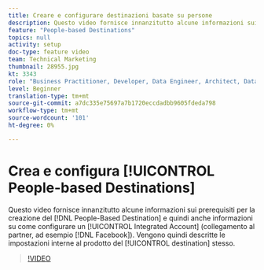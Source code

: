 ```yaml
---
title: Creare e configurare destinazioni basate su persone
description: Questo video fornisce innanzitutto alcune informazioni sui prerequisiti per la creazione della destinazione basata sulle persone e quindi mostra come configurare un account integrato (collegamento al partner, ad esempio Facebook). Viene quindi descritto l’impostazione interna al prodotto della destinazione stessa.
feature: "People-based Destinations"
topics: null
activity: setup
doc-type: feature video
team: Technical Marketing
thumbnail: 28955.jpg
kt: 3343
role: "Business Practitioner, Developer, Data Engineer, Architect, Data Architect, Administrator, Leader"
level: Beginner
translation-type: tm+mt
source-git-commit: a7dc335e75697a7b1720eccdadbb9605fdeda798
workflow-type: tm+mt
source-wordcount: '101'
ht-degree: 0%

---
```



# Crea e configura [!UICONTROL People-based Destinations]

Questo video fornisce innanzitutto alcune informazioni sui prerequisiti per la creazione del [!DNL People-Based Destination] e quindi anche informazioni su come configurare un [!UICONTROL Integrated Account] (collegamento al partner, ad esempio [!DNL Facebook]). Vengono quindi descritte le impostazioni interne al prodotto del [!UICONTROL destination] stesso.

>[!VIDEO](https://video.tv.adobe.com/v/28955/?quality=12)

